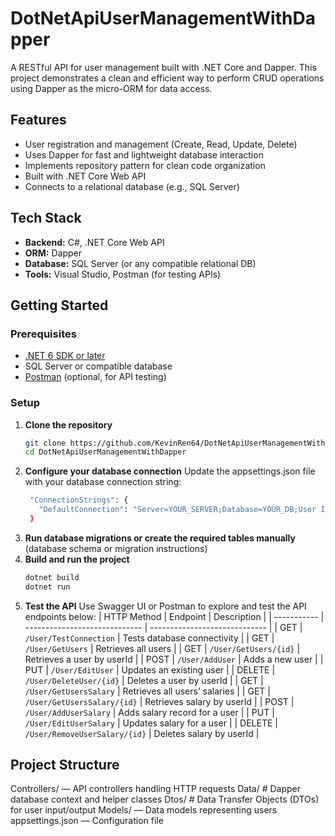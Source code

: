 # DotNetApiUserManagementWithDapper

A RESTful API for user management built with .NET Core and Dapper. This project demonstrates a clean and efficient way to perform CRUD operations using Dapper as the micro-ORM for data access.

## Features

- User registration and management (Create, Read, Update, Delete)
- Uses Dapper for fast and lightweight database interaction
- Implements repository pattern for clean code organization
- Built with .NET Core Web API
- Connects to a relational database (e.g., SQL Server)

## Tech Stack

- **Backend:** C#, .NET Core Web API  
- **ORM:** Dapper  
- **Database:** SQL Server (or any compatible relational DB)  
- **Tools:** Visual Studio, Postman (for testing APIs)  

## Getting Started

### Prerequisites

- [.NET 6 SDK or later](https://dotnet.microsoft.com/download)
- SQL Server or compatible database  
- [Postman](https://www.postman.com/downloads/) (optional, for API testing)

### Setup

1. **Clone the repository**
   ```bash
   git clone https://github.com/KevinRen64/DotNetApiUserManagementWithDapper.git
   cd DotNetApiUserManagementWithDapper
2. **Configure your database connection**
   Update the appsettings.json file with your database connection string:
   ```bash
    "ConnectionStrings": {
      "DefaultConnection": "Server=YOUR_SERVER;Database=YOUR_DB;User Id=YOUR_USER;Password=YOUR_PASSWORD;"
    }
3. **Run database migrations or create the required tables manually**
   (database schema or migration instructions)
4. **Build and run the project**
   ```bash
   dotnet build
   dotnet run
5. **Test the API**
   Use Swagger UI or Postman to explore and test the API endpoints below:
   | HTTP Method | Endpoint                      | Description                   |
   | ----------- | ----------------------------- | ----------------------------- |
   | GET         | `/User/TestConnection`        | Tests database connectivity   |
   | GET         | `/User/GetUsers`              | Retrieves all users           |
   | GET         | `/User/GetUsers/{id}`         | Retrieves a user by userId    |
   | POST        | `/User/AddUser`               | Adds a new user               |
   | PUT         | `/User/EditUser`              | Updates an existing user      |
   | DELETE      | `/User/DeleteUser/{id}`       | Deletes a user by userId      |
   | GET         | `/User/GetUsersSalary`        | Retrieves all users’ salaries |
   | GET         | `/User/GetUsersSalary/{id}`   | Retrieves salary by userId    |
   | POST        | `/User/AddUserSalary`         | Adds salary record for a user |
   | PUT         | `/User/EditUserSalary`        | Updates salary for a user     |
   | DELETE      | `/User/RemoveUserSalary/{id}` | Deletes salary by userId      |


## Project Structure
  Controllers/ — API controllers handling HTTP requests
  Data/ # Dapper database context and helper classes
  Dtos/ # Data Transfer Objects (DTOs) for user input/output
  Models/ — Data models representing users
  appsettings.json — Configuration file
  


  
